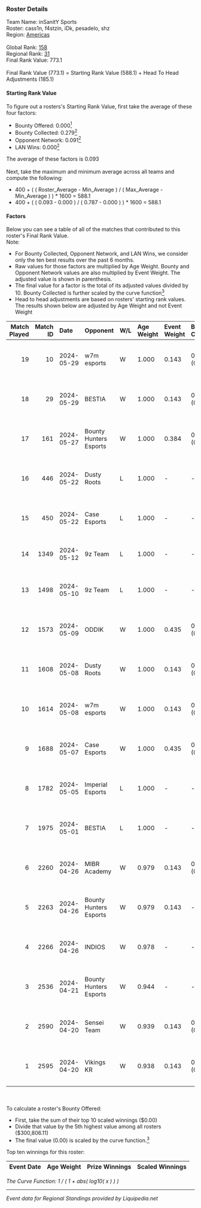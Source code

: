### Roster Details<br />
Team Name: inSanitY Sports<br />
Roster: cass1n, f4stzin, iDk, pesadelo, shz<br />
Region: [Americas]( ../standings_americas.md)<br />
<br />
Global Rank: [158](../standings_global.md)<br />
Regional Rank: [31]( ../standings_americas.md)<br />
Final Rank Value:  773.1<br />
<br />
Final Rank Value (773.1) = Starting Rank Value (588.1) + Head To Head Adjustments (185.1)<br />

#### Starting Rank Value<br />
To figure out a rosters's Starting Rank Value, first take the average of these four factors:<br />
- Bounty Offered: 0.000[<sup>1</sup>](#table2)
- Bounty Collected: 0.279[<sup>2</sup>](#table1)
- Opponent Network: 0.091[<sup>2</sup>](#table1)
- LAN Wins: 0.000[<sup>2</sup>](#table1)

The average of these factors is 0.093<br />
<br />
Next, take the maximum and minimum average across all teams and compute the following:<br />
- 400 + ( ( Roster_Average - Min_Average ) / ( Max_Average - Min_Average ) ) * 1600 = 588.1
- 400 + ( ( 0.093 - 0.000 ) / ( 0.787 - 0.000 ) ) * 1600 = 588.1


#### Factors<br />
Below you can see a table of all of the matches that contributed to this roster's Final Rank Value.<br />
Note:<br />

- For Bounty Collected, Opponent Network, and LAN Wins, we consider only the ten best results over the past 6 months.
- Raw values for those factors are multiplied by Age Weight. Bounty and Opponent Network values are also multiplied by Event Weight. The adjusted value is shown in parenthesis.
- The final value for a factor is the total of its adjusted values divided by 10. Bounty Collected is further scaled by the curve function[<sup>3</sup>](#curveFunction)
- Head to head adjustments are based on rosters' starting rank values. The results shown below are adjusted by Age Weight and not Event Weight
<span id="table1"></span><br />


| Match Played | Match ID | Date       | Opponent               | W/L | Age Weight | Event Weight | Bounty Collected | Opponent Network | LAN Wins  | H2H Adj. | Roster                              |
| -: | -: | :- | :- | :- | :- | :- | :- | :- | :- | -: | :- |
|           19 |       10 | 2024-05-29 | w7m esports            | W   | 1.000      | 0.143        | 0.003 (0.000)    | 0.274 (0.039)    | 0 (0.000) |    13.44 | cass1n, f4stzin, iDk, pesadelo, shz |
|           18 |       29 | 2024-05-29 | BESTIA                 | W   | 1.000      | 0.143        | 0.026 (0.004)    | 0.500 (0.071)    | 0 (0.000) |    26.81 | cass1n, f4stzin, iDk, pesadelo, shz |
|           17 |      161 | 2024-05-27 | Bounty Hunters Esports | W   | 1.000      | 0.384        | 0.000 (0.000)    | 0.286 (0.110)    | 0 (0.000) |    12.72 | cass1n, f4stzin, iDk, pesadelo, shz |
|           16 |      446 | 2024-05-22 | Dusty Roots            | L   | 1.000      | -            | -                | -                | -         |   -17.84 | cass1n, f4stzin, iDk, pesadelo, shz |
|           15 |      450 | 2024-05-22 | Case Esports           | L   | 1.000      | -            | -                | -                | -         |    -8.67 | cass1n, f4stzin, iDk, pesadelo, shz |
|           14 |     1349 | 2024-05-12 | 9z Team                | L   | 1.000      | -            | -                | -                | -         |    -1.78 | cass1n, f4stzin, pesadelo, shz, v$m |
|           13 |     1498 | 2024-05-10 | 9z Team                | L   | 1.000      | -            | -                | -                | -         |    -1.79 | cass1n, f4stzin, iDk, pesadelo, shz |
|           12 |     1573 | 2024-05-09 | ODDIK                  | W   | 1.000      | 0.435        | 0.017 (0.007)    | 0.494 (0.214)    | 0 (0.000) |    23.47 | cass1n, f4stzin, iDk, pesadelo, shz |
|           11 |     1608 | 2024-05-08 | Dusty Roots            | W   | 1.000      | 0.143        | 0.003 (0.000)    | 0.425 (0.061)    | 0 (0.000) |    13.98 | cass1n, f4stzin, iDk, pesadelo, shz |
|           10 |     1614 | 2024-05-08 | w7m esports            | W   | 1.000      | 0.143        | 0.003 (0.000)    | -                | 0 (0.000) |    19.15 | cass1n, f4stzin, iDk, pesadelo, shz |
|            9 |     1688 | 2024-05-07 | Case Esports           | W   | 1.000      | 0.435        | 0.028 (0.012)    | 0.470 (0.204)    | 0 (0.000) |    22.18 | cass1n, f4stzin, iDk, pesadelo, shz |
|            8 |     1782 | 2024-05-05 | Imperial Esports       | L   | 1.000      | -            | -                | -                | -         |    -0.41 | cass1n, f4stzin, iDk, pesadelo, shz |
|            7 |     1975 | 2024-05-01 | BESTIA                 | L   | 1.000      | -            | -                | -                | -         |    -8.66 | cass1n, f4stzin, iDk, pesadelo, shz |
|            6 |     2260 | 2024-04-26 | MIBR Academy           | W   | 0.979      | 0.143        | 0.005 (0.001)    | 0.448 (0.063)    | 0 (0.000) |    17.87 | cass1n, f4stzin, iDk, pesadelo, shz |
|            5 |     2263 | 2024-04-26 | Bounty Hunters Esports | W   | 0.979      | 0.143        | -                | 0.286 (0.040)    | 0 (0.000) |    14.78 | cass1n, f4stzin, iDk, pesadelo, shz |
|            4 |     2266 | 2024-04-26 | INDIOS                 | W   | 0.978      | -            | -                | -                | 0 (0.000) |     5.76 | cass1n, f4stzin, iDk, pesadelo, shz |
|            3 |     2536 | 2024-04-21 | Bounty Hunters Esports | W   | 0.944      | -            | -                | -                | -         |    13.85 | cass1n, f4stzin, iDk, pesadelo, shz |
|            2 |     2590 | 2024-04-20 | Sensei Team            | W   | 0.939      | 0.143        | 0.003 (0.000)    | 0.482 (0.065)    | -         |    19.96 | cass1n, f4stzin, iDk, pesadelo, shz |
|            1 |     2595 | 2024-04-20 | Vikings KR             | W   | 0.938      | 0.143        | 0.004 (0.001)    | 0.313 (0.042)    | -         |    20.26 | cass1n, f4stzin, iDk, pesadelo, shz |

<br />
<span id="table2"></span><br />
To calculate a roster's Bounty Offered:<br />

- First, take the sum of their top 10 scaled winnings ($0.00)
- Divide that value by the 5th highest value among all rosters ($300,806.11)
- The final value (0.00) is scaled by the curve function.[<sup>3</sup>](#curveFunction)

Top ten winnings for this roster:<br />

| Event Date | Age Weight | Prize Winnings | Scaled Winnings |
| :- | -: | :- | :- |


<span id="curveFunction"></span>_The Curve Function: 1 / ( 1 + abs( log10( x ) ) )_<br />

---
_Event data for Regional Standings provided by Liquipedia.net_<br />
